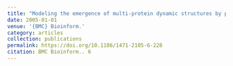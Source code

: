 ```yaml
---
title: "Modeling the emergence of multi-protein dynamic structures by principles of self-organization through the use of 3DSpi, a multi-agent-based software"
date: 2005-01-01
venue: '{BMC} Bioinform.'
category: articles
collection: publications
permalink: https://doi.org/10.1186/1471-2105-6-228
citation: BMC Bioinform.. 6
---
```

